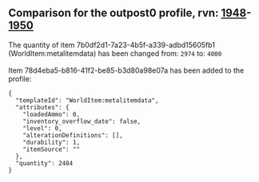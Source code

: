 ## Comparison for the outpost0 profile, rvn: [1948](https://github.com/PRO100KatYT/FortniteProfileRevisions/tree/main/profiles/outpost0/1948%20outpost0.json)-[1950](https://github.com/PRO100KatYT/FortniteProfileRevisions/tree/main/profiles/outpost0/1950%20outpost0.json)

The quantity of item 7b0df2d1-7a23-4b5f-a339-adbd15605fb1 (WorldItem:metalitemdata) has been changed from: `2974` to: `4000`
<br><br>
Item 78d4eba5-b816-41f2-be85-b3d80a98e07a has been added to the profile:

```
{
  "templateId": "WorldItem:metalitemdata",
  "attributes": {
    "loadedAmmo": 0,
    "inventory_overflow_date": false,
    "level": 0,
    "alterationDefinitions": [],
    "durability": 1,
    "itemSource": ""
  },
  "quantity": 2484
}
```

<br><br>
